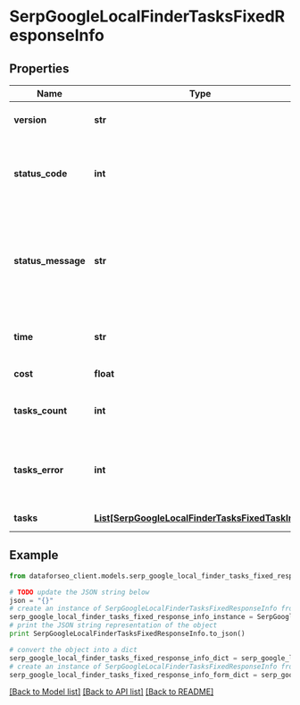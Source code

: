 # SerpGoogleLocalFinderTasksFixedResponseInfo


## Properties

Name | Type | Description | Notes
------------ | ------------- | ------------- | -------------
**version** | **str** | the current version of the API | [optional] 
**status_code** | **int** | general status code you can find the full list of the response codes here | [optional] 
**status_message** | **str** | general informational message you can find the full list of general informational messages here | [optional] 
**time** | **str** | total execution time, seconds | [optional] 
**cost** | **float** | total tasks cost, USD | [optional] 
**tasks_count** | **int** | the number of tasks in the tasks array | [optional] 
**tasks_error** | **int** | the number of tasks in the tasks array returned with an error | [optional] 
**tasks** | [**List[SerpGoogleLocalFinderTasksFixedTaskInfo]**](SerpGoogleLocalFinderTasksFixedTaskInfo.md) | array of tasks | [optional] 

## Example

```python
from dataforseo_client.models.serp_google_local_finder_tasks_fixed_response_info import SerpGoogleLocalFinderTasksFixedResponseInfo

# TODO update the JSON string below
json = "{}"
# create an instance of SerpGoogleLocalFinderTasksFixedResponseInfo from a JSON string
serp_google_local_finder_tasks_fixed_response_info_instance = SerpGoogleLocalFinderTasksFixedResponseInfo.from_json(json)
# print the JSON string representation of the object
print SerpGoogleLocalFinderTasksFixedResponseInfo.to_json()

# convert the object into a dict
serp_google_local_finder_tasks_fixed_response_info_dict = serp_google_local_finder_tasks_fixed_response_info_instance.to_dict()
# create an instance of SerpGoogleLocalFinderTasksFixedResponseInfo from a dict
serp_google_local_finder_tasks_fixed_response_info_form_dict = serp_google_local_finder_tasks_fixed_response_info.from_dict(serp_google_local_finder_tasks_fixed_response_info_dict)
```
[[Back to Model list]](../README.md#documentation-for-models) [[Back to API list]](../README.md#documentation-for-api-endpoints) [[Back to README]](../README.md)


